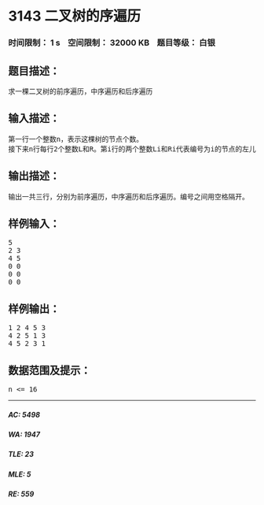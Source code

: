 # 3143 二叉树的序遍历   
### 时间限制： 1 s&nbsp;&nbsp;&nbsp;&nbsp;空间限制： 32000 KB&nbsp;&nbsp;&nbsp;&nbsp;题目等级： 白银  
## 题目描述：  

<pre>
求一棵二叉树的前序遍历，中序遍历和后序遍历
</pre>
  
  
## 输入描述：  

<pre>
第一行一个整数n，表示这棵树的节点个数。
接下来n行每行2个整数L和R。第i行的两个整数Li和Ri代表编号为i的节点的左儿子编号和右儿子编号。
</pre>
  
  
## 输出描述：  

<pre>
输出一共三行，分别为前序遍历，中序遍历和后序遍历。编号之间用空格隔开。
</pre>
  
  
## 样例输入：  

<pre>
5
2 3
4 5
0 0
0 0
0 0
</pre>
  
  
## 样例输出：  

<pre>
1 2 4 5 3
4 2 5 1 3
4 5 2 3 1
</pre>
  
  
## 数据范围及提示：  

<pre>
n <= 16
</pre>
  
  
***  

##### AC: 5498  
##### WA: 1947  
##### TLE: 23  
##### MLE: 5  
##### RE: 559  
